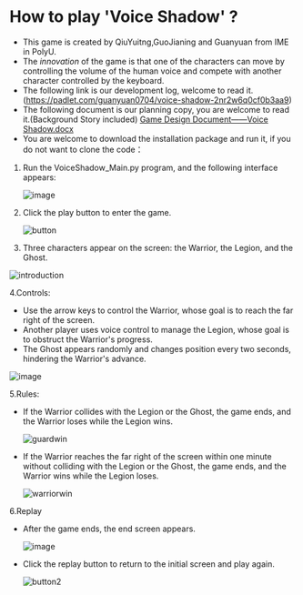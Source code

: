 # How to play 'Voice Shadow' ?
* This game is created by QiuYuitng,GuoJianing and Guanyuan from IME in PolyU.
* The *innovation* of the game is that one of the characters can move by controlling the volume of the human voice and compete with another character controlled by the keyboard.
* The following link is our development log, welcome to read it.
(https://padlet.com/guanyuan0704/voice-shadow-2nr2w6q0cf0b3aa9)
* The following document is our planning copy, you are welcome to read it.(Background Story included)
[Game Design Document——Voice Shadow.docx](https://github.com/user-attachments/files/17964126/Game.Design.Document.Voice.Shadow.docx)
* You are welcome to download the installation package and run it, if you do not want to clone the code：

1. Run the VoiceShadow_Main.py program, and the following interface appears:
   
   ![image](https://github.com/user-attachments/assets/de90fae5-e680-4b98-b3a3-15df7c172a1e)

3. Click the play button to enter the game.

   ![button](https://github.com/user-attachments/assets/a12efdf9-0153-4823-b448-994077e8cfa2)

5. Three characters appear on the screen: the Warrior, the Legion, and the Ghost.

![introduction](https://github.com/user-attachments/assets/eafefd81-aa93-4537-82ef-848c359b79a7)

4.Controls:
* Use the arrow keys to control the Warrior, whose goal is to reach the far right of the screen.
* Another player uses voice control to manage the Legion, whose goal is to obstruct the Warrior's progress.
* The Ghost appears randomly and changes position every two seconds, hindering the Warrior's advance.

![image](https://github.com/user-attachments/assets/dc22e6a4-873d-423d-a006-6aea1367d865)

5.Rules:
* If the Warrior collides with the Legion or the Ghost, the game ends, and the Warrior loses while the Legion wins.

  ![guardwin](https://github.com/user-attachments/assets/cc952be8-c9d1-48c9-9df2-ee724bf2f7e7)

* If the Warrior reaches the far right of the screen within one minute without colliding with the Legion or the Ghost, the game ends, and the Warrior wins while the Legion loses.

  ![warriorwin](https://github.com/user-attachments/assets/b686034a-4746-48c4-958e-25d4c914fe9b)

6.Replay
* After the game ends, the end screen appears.

  ![image](https://github.com/user-attachments/assets/3aed09b6-8fd8-444a-8460-813284984ddc)

* Click the replay button to return to the initial screen and play again.
  
  ![button2](https://github.com/user-attachments/assets/c03ead12-a077-45ba-8b55-0652432f2c58)

  
  
